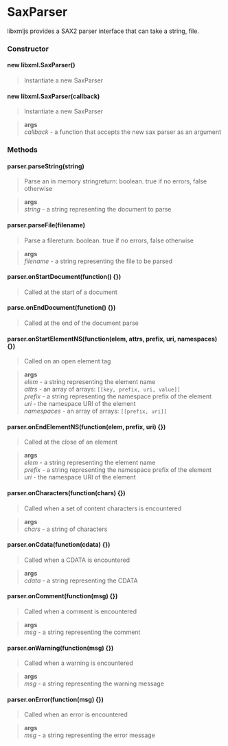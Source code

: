 # SaxParser

libxmljs provides a SAX2 parser interface that can take a string, file.

### Constructor


#### new libxml.SaxParser()

>Instantiate a new SaxParser

#### new libxml.SaxParser(callback)

>Instantiate a new SaxParser

>**args**  
*callback* - a function that accepts the new sax parser as an argument  


### Methods


#### parser.parseString(string)

>Parse an in memory stringreturn: boolean. true if no errors, false otherwise

>**args**  
*string* - a string representing the document to parse  


#### parser.parseFile(filename)

>Parse a filereturn: boolean. true if no errors, false otherwise

>**args**  
*filename* - a string representing the file to be parsed  


#### parser.onStartDocument(function() {})

>Called at the start of a document

#### parse.onEndDocument(function() {})

>Called at the end of the document parse

#### parser.onStartElementNS(function(elem, attrs, prefix, uri, namespaces) {})

>Called on an open element tag

>**args**  
*elem* - a string representing the element name  
*attrs* - an array of arrays: `[[key, prefix, uri, value]]`  
*prefix* - a string representing the namespace prefix of the element  
*uri* - the namespace URI of the element  
*namespaces* - an array of arrays: `[[prefix, uri]]`  


#### parser.onEndElementNS(function(elem, prefix, uri) {})

>Called at the close of an element

>**args**  
*elem* - a string representing the element name  
*prefix* - a string representing the namespace prefix of the element  
*uri* - the namespace URI of the element  


#### parser.onCharacters(function(chars) {})

>Called when a set of content characters is encountered

>**args**  
*chars* - a string of characters  


#### parser.onCdata(function(cdata) {})

>Called when a CDATA is encountered

>**args**  
*cdata* - a string representing the CDATA  


#### parser.onComment(function(msg) {})

>Called when a comment is encountered

>**args**  
*msg* - a string representing the comment  


#### parser.onWarning(function(msg) {})

>Called when a warning is encountered

>**args**  
*msg* - a string representing the warning message  


#### parser.onError(function(msg) {})

>Called when an error is encountered

>**args**  
*msg* - a string representing the error message  


